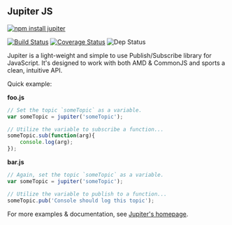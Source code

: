 ## Jupiter JS

[![npm install jupiter](https://nodei.co/npm/jupiter.png?downloads=true)](https://www.npmjs.org/package/jupiter)

[![Build Status](https://travis-ci.org/mbjordan/JupiterJS.svg?branch=master)](https://travis-ci.org/mbjordan/JupiterJS)
[![Coverage Status](https://img.shields.io/coveralls/mbjordan/JupiterJS.svg)](https://coveralls.io/r/mbjordan/JupiterJS?branch=master)
![Dep Status](https://david-dm.org/mbjordan/JupiterJS.svg)

Jupiter is a light-weight and simple to use Publish/Subscribe library for JavaScript. It's designed to work with both AMD & CommonJS and sports a clean, intuitive API.

Quick example:

**foo.js**

```javascript
// Set the topic `someTopic` as a variable.
var someTopic = jupiter('someTopic');

// Utilize the variable to subscribe a function...
someTopic.sub(function(arg){
    console.log(arg);
});

```

**bar.js**

```javascript
// Again, set the topic `someTopic` as a variable.
var someTopic = jupiter('someTopic');

// Utilize the variable to publish to a function...
someTopic.pub('Console should log this topic');
```

For more examples & documentation, see [Jupiter's homepage](http://honyovk.com/JupiterJS/).
